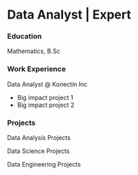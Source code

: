 # Data Analyst | Expert 

### Education
Mathematics, B.Sc

### Work Experience
Data Analyst @ Konectin Inc
- Big impact project 1
- Big impact project 2

### Projects

Data Analysis Projects 

Data Science Projects

Data Engineering Projects



